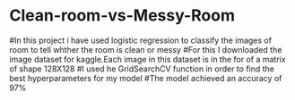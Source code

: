 # Clean-room-vs-Messy-Room
#In this project i have used logistic regression to classify the images of room to tell whther the room is clean or messy
#For this I downloaded the image dataset for kaggle.Each image in this dataset is in the for of a matrix of shape 128X128
#I used he GridSearchCV function in order to find the best hyperparameters for my model
#The model achieved an accuracy of 97%
